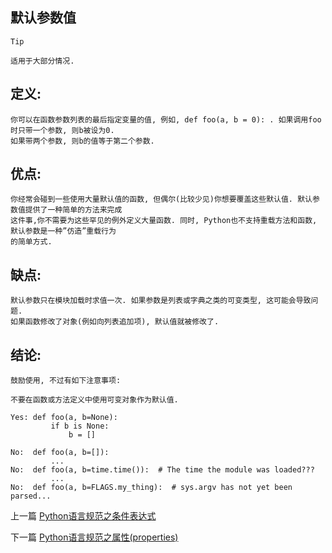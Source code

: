 <!--
author: Jack.Spanrrows
date: 2019-02-19 
title: Python语言规范之默认参数值
tags: Python3,风格指南
category: Python3,python
status: publish
summary: Python语言规范之默认参数值
-->

## 默认参数值

```Tip```
```
适用于大部分情况.
```

## 定义:
 
    你可以在函数参数列表的最后指定变量的值, 例如, def foo(a, b = 0): . 如果调用foo时只带一个参数, 则b被设为0.
    如果带两个参数, 则b的值等于第二个参数.


## 优点:
    你经常会碰到一些使用大量默认值的函数, 但偶尔(比较少见)你想要覆盖这些默认值. 默认参数值提供了一种简单的方法来完成  
    这件事,你不需要为这些罕见的例外定义大量函数. 同时, Python也不支持重载方法和函数, 默认参数是一种”仿造”重载行为
    的简单方式.



## 缺点:
```
默认参数只在模块加载时求值一次. 如果参数是列表或字典之类的可变类型, 这可能会导致问题. 
如果函数修改了对象(例如向列表追加项), 默认值就被修改了.

```

## 结论:
```
鼓励使用, 不过有如下注意事项:

不要在函数或方法定义中使用可变对象作为默认值.
```

```
Yes: def foo(a, b=None):
         if b is None:
             b = []
```
```
No:  def foo(a, b=[]):
         ...
No:  def foo(a, b=time.time()):  # The time the module was loaded???
         ...
No:  def foo(a, b=FLAGS.my_thing):  # sys.argv has not yet been parsed...
```


上一篇 [Python语言规范之条件表达式](https://www.imlaoa.com/blog/py3-language-style11.html)

下一篇 [Python语言规范之属性(properties)](https://www.imlaoa.com/blog/py3-language-style13.html)
